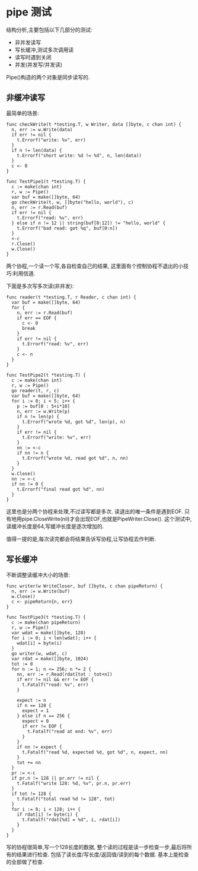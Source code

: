 # pipe 测试

结构分析,主要包括以下几部分的测试:

- 非并发读写
- 写长缓冲,测试多次调用读
- 读写时遇到关闭
- 并发(并发写/并发读)

Pipe()构造的两个对象是同步读写的.

## 非缓冲读写

最简单的场景:

    func checkWrite(t *testing.T, w Writer, data []byte, c chan int) {
      n, err := w.Write(data)
      if err != nil {
        t.Errorf("write: %v", err)
      }
      if n != len(data) {
        t.Errorf("short write: %d != %d", n, len(data))
      }
      c <- 0
    }

    func TestPipe1(t *testing.T) {
      c := make(chan int)
      r, w := Pipe()
      var buf = make([]byte, 64)
      go checkWrite(t, w, []byte("hello, world"), c)
      n, err := r.Read(buf)
      if err != nil {
        t.Errorf("read: %v", err)
      } else if n != 12 || string(buf[0:12]) != "hello, world" {
        t.Errorf("bad read: got %q", buf[0:n])
      }
      <-c
      r.Close()
      w.Close()
    }

两个协程,一个读一个写,各自检查自己的结果,
这里面有个控制协程不退出的小技巧:利用信道.

下面是多次写多次读(非并发):

    func reader(t *testing.T, r Reader, c chan int) {
      var buf = make([]byte, 64)
      for {
        n, err := r.Read(buf)
        if err == EOF {
          c <- 0
          break
        }
        if err != nil {
          t.Errorf("read: %v", err)
        }
        c <- n
      }
    }

    func TestPipe2(t *testing.T) {
      c := make(chan int)
      r, w := Pipe()
      go reader(t, r, c)
      var buf = make([]byte, 64)
      for i := 0; i < 5; i++ {
        p := buf[0 : 5+i*10]
        n, err := w.Write(p)
        if n != len(p) {
          t.Errorf("wrote %d, got %d", len(p), n)
        }
        if err != nil {
          t.Errorf("write: %v", err)
        }
        nn := <-c
        if nn != n {
          t.Errorf("wrote %d, read got %d", n, nn)
        }
      }
      w.Close()
      nn := <-c
      if nn != 0 {
        t.Errorf("final read got %d", nn)
      }
    }

这里也是分两个协程来处理,不过读写都是多次.
读退出的唯一条件是遇到EOF.
只有地用pipe.CloseWrite(nil)才会出现EOF,也就是PipeWriter.Close().
这个测试中,读缓冲长度是64,写缓冲长度是逐次增加的.

值得一提的是,每次读完都会将结果告诉写协程,让写协程去作判断.

## 写长缓冲

不断调整读缓冲大小的场景:

    func writer(w WriteCloser, buf []byte, c chan pipeReturn) {
      n, err := w.Write(buf)
      w.Close()
      c <- pipeReturn{n, err}
    }

    func TestPipe3(t *testing.T) {
      c := make(chan pipeReturn)
      r, w := Pipe()
      var wdat = make([]byte, 128)
      for i := 0; i < len(wdat); i++ {
        wdat[i] = byte(i)
      }
      go writer(w, wdat, c)
      var rdat = make([]byte, 1024)
      tot := 0
      for n := 1; n <= 256; n *= 2 {
        nn, err := r.Read(rdat[tot : tot+n])
        if err != nil && err != EOF {
          t.Fatalf("read: %v", err)
        }

        expect := n
        if n == 128 {
          expect = 1
        } else if n == 256 {
          expect = 0
          if err != EOF {
            t.Fatalf("read at end: %v", err)
          }
        }
        if nn != expect {
          t.Fatalf("read %d, expected %d, got %d", n, expect, nn)
        }
        tot += nn
      }
      pr := <-c
      if pr.n != 128 || pr.err != nil {
        t.Fatalf("write 128: %d, %v", pr.n, pr.err)
      }
      if tot != 128 {
        t.Fatalf("total read %d != 128", tot)
      }
      for i := 0; i < 128; i++ {
        if rdat[i] != byte(i) {
          t.Fatalf("rdat[%d] = %d", i, rdat[i])
        }
      }
    }

写的协程很简单,写一个128长度的数据,
整个读的过程是读一步检查一步,最后将所有的结果进行检查.
包括了读长度/写长度/返回值/读到的每个数据.
基本上能检查的全部做了检查.
